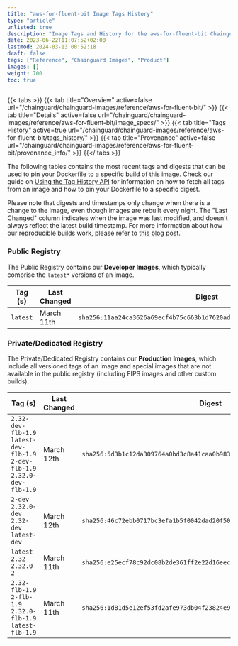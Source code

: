 ```yaml
---
title: "aws-for-fluent-bit Image Tags History"
type: "article"
unlisted: true
description: "Image Tags and History for the aws-for-fluent-bit Chainguard Image"
date: 2023-06-22T11:07:52+02:00
lastmod: 2024-03-13 00:52:18
draft: false
tags: ["Reference", "Chainguard Images", "Product"]
images: []
weight: 700
toc: true
---
```


{{< tabs >}}
{{< tab title="Overview" active=false url="/chainguard/chainguard-images/reference/aws-for-fluent-bit/" >}}
{{< tab title="Details" active=false url="/chainguard/chainguard-images/reference/aws-for-fluent-bit/image_specs/" >}}
{{< tab title="Tags History" active=true url="/chainguard/chainguard-images/reference/aws-for-fluent-bit/tags_history/" >}}
{{< tab title="Provenance" active=false url="/chainguard/chainguard-images/reference/aws-for-fluent-bit/provenance_info/" >}}
{{</ tabs >}}

The following tables contains the most recent tags and digests that can be used to pin your Dockerfile to a specific build of this image. Check our guide on [Using the Tag History API](/chainguard/chainguard-images/using-the-tag-history-api/) for information on how to fetch all tags from an image and how to pin your Dockerfile to a specific digest.

Please note that digests and timestamps only change when there is a change to the image, even though images are rebuilt every night. The "Last Changed" column indicates when the image was last modified, and doesn't always reflect the latest build timestamp. For more information about how our reproducible builds work, please refer to [this blog post](https://www.chainguard.dev/unchained/reproducing-chainguards-reproducible-image-builds).

### Public Registry
The Public Registry contains our **Developer Images**, which typically comprise the `latest*` versions of an image.

| Tag (s)   | Last Changed | Digest                                                                    |
|-----------|--------------|---------------------------------------------------------------------------|
|  `latest` | March 11th   | `sha256:11aa24ca3626a69ecf4b75c663b1d7620ad01fedcf7366c5d287fd34d25ba66d` |


### Private/Dedicated Registry
The Private/Dedicated Registry contains our **Production Images**, which include all versioned tags of an image and special images that are not available in the public registry (including FIPS images and other custom builds).

| Tag (s)                                                                       | Last Changed | Digest                                                                    |
|-------------------------------------------------------------------------------|--------------|---------------------------------------------------------------------------|
|  `2.32-dev-flb-1.9` `latest-dev-flb-1.9` `2-dev-flb-1.9` `2.32.0-dev-flb-1.9` | March 12th   | `sha256:5d3b1c12da309764a0bd3c8a41caa0b983d7b69071fcb4a820a5d2bdbf7c8c87` |
|  `2-dev` `2.32.0-dev` `2.32-dev` `latest-dev`                                 | March 12th   | `sha256:46c72ebb0717bc3efa1b5f0042dad20f501cfd14eef827f322aa821bf0af2396` |
|  `latest` `2.32` `2.32.0` `2`                                                 | March 11th   | `sha256:e25ecf78c92dc08b2de361ff2e22d16eec9fe4ccdbb312249ea02ff35643af10` |
|  `2.32-flb-1.9` `2-flb-1.9` `2.32.0-flb-1.9` `latest-flb-1.9`                 | March 11th   | `sha256:1d81d5e12ef53fd2afe973db04f23824e94dcd1f5831a02fb3f113a1ed79323b` |

